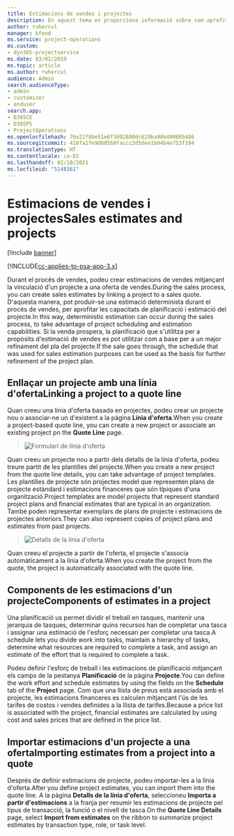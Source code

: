 ```yaml
---
title: Estimacions de vendes i projectes
description: En aquest tema es proporciona informació sobre com aprofitar la planificació i les estimacions del procés de venda.
author: ruhercul
manager: kfend
ms.service: project-operations
ms.custom:
- dyn365-projectservice
ms.date: 03/01/2019
ms.topic: article
ms.author: ruhercul
audience: Admin
search.audienceType:
- admin
- customizer
- enduser
search.app:
- D365CE
- D365PS
- ProjectOperations
ms.openlocfilehash: 76e21f80e51e6f3092880dc629ba90b400805486
ms.sourcegitcommit: 418fa1fe9d605b8faccc2d5dee1b04b4e753f194
ms.translationtype: HT
ms.contentlocale: ca-ES
ms.lasthandoff: 02/10/2021
ms.locfileid: "5148361"
---
```

# <a name="sales-estimates-and-projects"></a><span data-ttu-id="60eae-103">Estimacions de vendes i projectes</span><span class="sxs-lookup"><span data-stu-id="60eae-103">Sales estimates and projects</span></span>

[!include [banner](../includes/psa-now-project-operations.md)]

[!INCLUDE[cc-applies-to-psa-app-3.x](../includes/cc-applies-to-psa-app-3x.md)]

<span data-ttu-id="60eae-104">Durant el procés de vendes, podeu crear estimacions de vendes mitjançant la vinculació d'un projecte a una oferta de vendes.</span><span class="sxs-lookup"><span data-stu-id="60eae-104">During the sales process, you can create sales estimates by linking a project to a sales quote.</span></span> <span data-ttu-id="60eae-105">D'aquesta manera, pot produir-se una estimació determinista durant el procés de vendes, per aprofitar les capacitats de planificació i estimació del projecte.</span><span class="sxs-lookup"><span data-stu-id="60eae-105">In this way, deterministic estimation can occur during the sales process, to take advantage of project scheduling and estimation capabilities.</span></span> <span data-ttu-id="60eae-106">Si la venda prospera, la planificació que s'utilitza per a propòsits d'estimació de vendes es pot utilitzar com a base per a un major refinament del pla del projecte.</span><span class="sxs-lookup"><span data-stu-id="60eae-106">If the sale goes through, the schedule that was used for sales estimation purposes can be used as the basis for further refinement of the project plan.</span></span>

## <a name="linking-a-project-to-a-quote-line"></a><span data-ttu-id="60eae-107">Enllaçar un projecte amb una línia d'oferta</span><span class="sxs-lookup"><span data-stu-id="60eae-107">Linking a project to a quote line</span></span>

<span data-ttu-id="60eae-108">Quan creeu una línia d'oferta basada en projectes, podeu crear un projecte nou o associar-ne un d'existent a la pàgina **Línia d'oferta**.</span><span class="sxs-lookup"><span data-stu-id="60eae-108">When you create a project-based quote line, you can create a new project or associate an existing project pn the **Quote Line** page.</span></span> 

> ![Formulari de línia d'oferta](media/project-8.png)
 
<span data-ttu-id="60eae-110">Quan creeu un projecte nou a partir dels detalls de la línia d'oferta, podeu treure partit de les plantilles del projecte.</span><span class="sxs-lookup"><span data-stu-id="60eae-110">When you create a new project from the quote line details, you can take advantage of project templates.</span></span> <span data-ttu-id="60eae-111">Les plantilles de projecte són projectes model que representen plans de projecte estàndard i estimacions financeres que són típiques d'una organització.</span><span class="sxs-lookup"><span data-stu-id="60eae-111">Project templates are model projects that represent standard project plans and financial estimates that are typical in an organization.</span></span> <span data-ttu-id="60eae-112">També poden representar exemplars de plans de projecte i estimacions de projectes anteriors.</span><span class="sxs-lookup"><span data-stu-id="60eae-112">They can also represent copies of project plans and estimates from past projects.</span></span>

> ![Detalls de la línia d'oferta](media/project-9.png)
  
<span data-ttu-id="60eae-114">Quan creeu el projecte a partir de l'oferta, el projecte s'associa automàticament a la línia d'oferta.</span><span class="sxs-lookup"><span data-stu-id="60eae-114">When you create the project from the quote, the project is automatically associated with the quote line.</span></span>

## <a name="components-of-estimates-in-a-project"></a><span data-ttu-id="60eae-115">Components de les estimacions d'un projecte</span><span class="sxs-lookup"><span data-stu-id="60eae-115">Components of estimates in a project</span></span>

<span data-ttu-id="60eae-116">Una planificació us permet dividir el treball en tasques, mantenir una jerarquia de tasques, determinar quins recursos han de completar una tasca i assignar una estimació de l'esforç necessari per completar una tasca.</span><span class="sxs-lookup"><span data-stu-id="60eae-116">A schedule lets you divide work into tasks, maintain a hierarchy of tasks, determine what resources are required to complete a task, and assign an estimate of the effort that is required to complete a task.</span></span>

<span data-ttu-id="60eae-117">Podeu definir l'esforç de treball i les estimacions de planificació mitjançant els camps de la pestanya **Planificació** de la pàgina **Projecte**.</span><span class="sxs-lookup"><span data-stu-id="60eae-117">You can define the work effort and schedule estimates by using the fields on the **Schedule** tab of the **Project** page.</span></span> <span data-ttu-id="60eae-118">Com que una llista de preus està associada amb el projecte, les estimacions financeres es calculen mitjançant l'ús de les tarifes de costos i vendes definides a la llista de tarifes.</span><span class="sxs-lookup"><span data-stu-id="60eae-118">Because a price list is associated with the project, financial estimates are calculated by using cost and sales prices that are defined in the price list.</span></span>

## <a name="importing-estimates-from-a-project-into-a-quote"></a><span data-ttu-id="60eae-119">Importar estimacions d'un projecte a una oferta</span><span class="sxs-lookup"><span data-stu-id="60eae-119">Importing estimates from a project into a quote</span></span>

<span data-ttu-id="60eae-120">Després de definir estimacions de projecte, podeu importar-les a la línia d'oferta.</span><span class="sxs-lookup"><span data-stu-id="60eae-120">After you define project estimates, you can import them into the quote line.</span></span> <span data-ttu-id="60eae-121">A la pàgina **Detalls de la línia d'oferta**, seleccioneu **Importa a partir d'estimacions** a la franja per resumir les estimacions de projecte pel tipus de transacció, la funció o el nivell de tasca.</span><span class="sxs-lookup"><span data-stu-id="60eae-121">On the **Quote Line Details** page, select **Import from estimates** on the ribbon to summarize project estimates by transaction type, role, or task level.</span></span>
